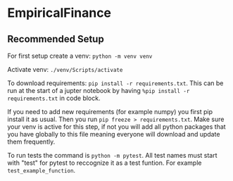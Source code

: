 # EmpiricalFinance

## Recommended Setup 
For first setup create a venv: `python -m venv venv`

Activate venv: `./venv/Scripts/activate`

To download requirements: `pip install -r requirements.txt`. This can be run at the start of a jupter notebook by having `%pip install -r requirements.txt` in code block.

If you need to add new requirements (for example numpy) you first pip install it as usual. Then you run `pip freeze > requirements.txt`. Make sure your venv is active for this step, if not you will add all python packages that you have globally to this file meaning everyone will download and update them frequently.  

To run tests the command is `python -m pytest`. All test names must start with "test" for pytest to reccognize it as a test funtion. For example `test_example_function`.
